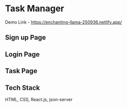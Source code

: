 # Task Manager
Demo Link - https://enchanting-llama-250936.netlify.app/

## Sign up Page

## Login Page

## Task Page

## Tech Stack
HTML, CSS, React.js, json-server
